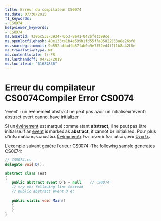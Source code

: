 ```yaml
---
title: Erreur du compilateur CS0074
ms.date: 07/20/2015
f1_keywords:
- CS0074
helpviewer_keywords:
- CS0074
ms.assetid: 9395c532-3934-4553-8e41-042bfe3399ce
ms.openlocfilehash: 40e133ca1b4e599b1fd55ffa85822133a8e26bf8
ms.sourcegitcommit: 9b552addadfb57fab0b9e7852ed4f1f1b8a42f8e
ms.translationtype: MT
ms.contentlocale: fr-FR
ms.lasthandoff: 04/23/2019
ms.locfileid: "61687836"
---
```

# <a name="compiler-error-cs0074"></a><span data-ttu-id="d8055-102">Erreur du compilateur CS0074</span><span class="sxs-lookup"><span data-stu-id="d8055-102">Compiler Error CS0074</span></span>
<span data-ttu-id="d8055-103">'event' : un événement abstract ne peut pas avoir un initialiseur</span><span class="sxs-lookup"><span data-stu-id="d8055-103">'event': abstract event cannot have initializer</span></span>  
  
 <span data-ttu-id="d8055-104">Si un [événement](../../csharp/language-reference/keywords/event.md) est marqué comme étant **abstract**, il ne peut pas être initialisé.</span><span class="sxs-lookup"><span data-stu-id="d8055-104">If an [event](../../csharp/language-reference/keywords/event.md) is marked as **abstract**, it cannot be initialized.</span></span> <span data-ttu-id="d8055-105">Pour plus d'informations, consultez [Événements](../../csharp/programming-guide/events/index.md).</span><span class="sxs-lookup"><span data-stu-id="d8055-105">For more information, see [Events](../../csharp/programming-guide/events/index.md).</span></span>  
  
 <span data-ttu-id="d8055-106">L’exemple suivant génère l’erreur CS0074 :</span><span class="sxs-lookup"><span data-stu-id="d8055-106">The following sample generates CS0074:</span></span>  
  
```csharp  
// CS0074.cs  
delegate void D();  
  
abstract class Test  
{  
   public abstract event D e = null;   // CS0074  
   // try the following line instead  
   // public abstract event D e;  
  
   public static void Main()  
   {  
   }  
}  
```
